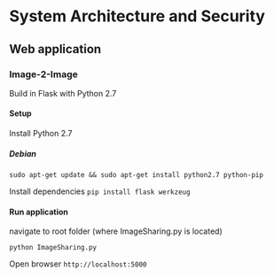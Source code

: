 # System Architecture and Security


## Web application
### Image-2-Image

Build in Flask with Python 2.7

#### Setup
Install Python 2.7

##### Debian
`sudo apt-get update && sudo apt-get install python2.7 python-pip`

Install dependencies
`pip install flask werkzeug`

#### Run application
navigate to root folder (where ImageSharing.py is located)

`python ImageSharing.py`

Open browser
`http://localhost:5000`
